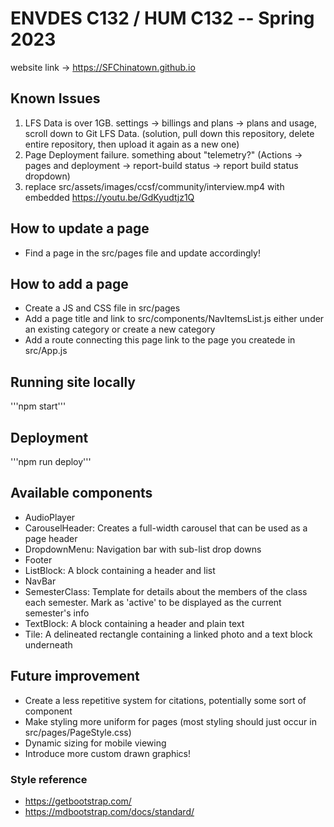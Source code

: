 # ENVDES C132 / HUM C132 -- Spring 2023
website link -> https://SFChinatown.github.io<br />

## Known Issues
1. LFS Data is over 1GB. settings -> billings and plans -> plans and usage, scroll down to Git LFS Data. (solution, pull down this repository, delete entire repository, then upload it again as a new one)
2. Page Deployment failure. something about "telemetry?" (Actions -> pages and deployment -> report-build status -> report build status dropdown)
3. replace src/assets/images/ccsf/community/interview.mp4 with embedded https://youtu.be/GdKyudtjz1Q


## How to update a page
* Find a page in the src/pages file and update accordingly!

## How to add a page
* Create a JS and CSS file in src/pages
* Add a page title and link to src/components/NavItemsList.js either under an existing category or create a new category
* Add a route connecting this page link to the page you createde in src/App.js

## Running site locally
'''npm start'''

## Deployment
'''npm run deploy'''

## Available components
* AudioPlayer
* CarouselHeader: Creates a full-width carousel that can be used as a page header
* DropdownMenu: Navigation bar with sub-list drop downs
* Footer
* ListBlock: A block containing a header and list
* NavBar
* SemesterClass: Template for details about the members of the class each semester. Mark as 'active' to be displayed as the current semester's info
* TextBlock: A block containing a header and plain text
* Tile: A delineated rectangle containing a linked photo and a text block underneath

## Future improvement
* Create a less repetitive system for citations, potentially some sort of component
* Make styling more uniform for pages (most styling should just occur in src/pages/PageStyle.css)
* Dynamic sizing for mobile viewing
* Introduce more custom drawn graphics!

### Style reference
* https://getbootstrap.com/
* https://mdbootstrap.com/docs/standard/
